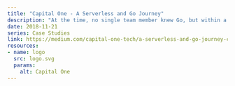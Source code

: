 ```yaml
---
title: "Capital One - A Serverless and Go Journey"
description: "At the time, no single team member knew Go, but within a month, everyone was writing in Go and we were building out the endpoints. It was the flexibility, how easy it was to use, and the really cool concept behind Go (how Go handles native concurrency, garbage collection, and of course safety+speed.) that helped engage us during the build. Also, who can beat that cute mascot!"
date: 2018-11-21
series: Case Studies
link: https://medium.com/capital-one-tech/a-serverless-and-go-journey-credit-offers-api-74ef1f9fde7f
resources:
- name: logo
  src: logo.svg
  params:
    alt: Capital One
---
```

